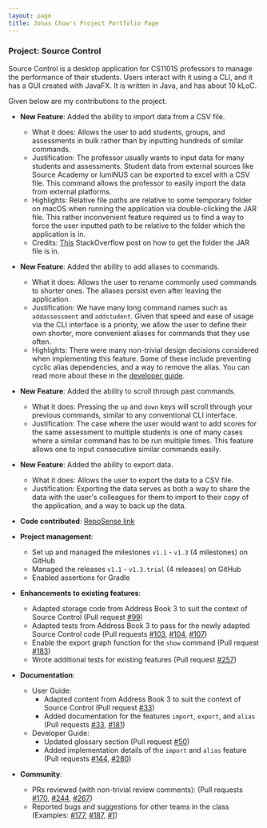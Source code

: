 ```yaml
---
layout: page
title: Jonas Chow's Project Portfolio Page
---
```


### Project: Source Control

Source Control is a desktop application for CS1101S professors to manage the performance of their students. Users interact with it using a CLI, and it has a GUI created with JavaFX. It is written in Java, and has about 10 kLoC.

Given below are my contributions to the project.

* **New Feature**: Added the ability to import data from a CSV file.
    * What it does: Allows the user to add students, groups, and assessments in bulk rather than by inputting hundreds of similar commands.
    * Justification: The professor usually wants to input data for many students and assessments. Student data from external sources like Source Academy or lumiNUS can be exported to excel with a CSV file. This command allows the professor to easily import the data from external platforms.
    * Highlights: Relative file paths are relative to some temporary folder on macOS when running the application via double-clicking the JAR file. This rather inconvenient feature required us to find a way to force the user inputted path to be relative to the folder which the application is in. 
    * Credits: [This](https://stackoverflow.com/questions/320542/how-to-get-the-path-of-a-running-jar-file) StackOverflow post on how to get the folder the JAR file is in.

* **New Feature**: Added the ability to add aliases to commands.
    * What it does: Allows the user to rename commonly used commands to shorter ones. The aliases persist even after leaving the application.
    * Justification: We have many long command names such as `addassessment` and `addstudent`. Given that speed and ease of usage via the CLI interface is a priority, we allow the user to define their own shorter, more convenient aliases for commands that they use often.
    * Highlights: There were many non-trivial design decisions considered when implementing this feature. Some of these include preventing cyclic alias dependencies, and a way to remove the alias. You can read more about these in the [developer guide](../DeveloperGuide.md).

<div style="page-break-after: always;"></div>

* **New Feature**: Added the ability to scroll through past commands.
    * What it does: Pressing the `up` and `down` keys will scroll through your previous commands, similar to any conventional CLI interface.
    * Justification: The case where the user would want to add scores for the same assessment to multiple students is one of many cases where a similar command has to be run multiple times. This feature allows one to input consecutive similar commands easily.
  
* **New Feature**: Added the ability to export data.
    * What it does: Allows the user to export the data to a CSV file. 
    * Justification: Exporting the data serves as both a way to share the data with the user's colleagues for them to import to their copy of the application, and a way to back up the data.

* **Code contributed**: [RepoSense link](https://nus-cs2103-ay2122s1.github.io/tp-dashboard/?search=jonas-chow)

* **Project management**:
    * Set up and managed the milestones `v1.1` - `v1.3` (4 milestones) on GitHub
    * Managed the releases `v1.1` - `v1.3.trial` (4 releases) on GitHub
    * Enabled assertions for Gradle

* **Enhancements to existing features**:
    * Adapted storage code from Address Book 3 to suit the context of Source Control (Pull request [\#99](https://github.com/AY2122S1-CS2103T-W08-2/tp/pull/99))
    * Adapted tests from Address Book 3 to pass for the newly adapted Source Control code (Pull requests [\#103](https://github.com/AY2122S1-CS2103T-W08-2/tp/pull/103), [\#104](https://github.com/AY2122S1-CS2103T-W08-2/tp/pull/104), [\#107](https://github.com/AY2122S1-CS2103T-W08-2/tp/pull/107))
    * Enable the export graph function for the `show` command (Pull request [\#183](https://github.com/AY2122S1-CS2103T-W08-2/tp/pull/183))
    * Wrote additional tests for existing features (Pull request [\#257](https://github.com/AY2122S1-CS2103T-W08-2/tp/pull/257))

* **Documentation**:
    * User Guide:
        * Adapted content from Address Book 3 to suit the context of Source Control (Pull request [\#33](https://github.com/AY2122S1-CS2103T-W08-2/tp/pull/33))
        * Added documentation for the features `import`, `export`, and `alias` (Pull requests [\#33](https://github.com/AY2122S1-CS2103T-W08-2/tp/pull/33), [\#181](https://github.com/AY2122S1-CS2103T-W08-2/tp/pull/181))
    * Developer Guide:
        * Updated glossary section (Pull request [\#50](https://github.com/AY2122S1-CS2103T-W08-2/tp/pull/50))
        * Added implementation details of the `import` and `alias` feature (Pull requests [\#144](https://github.com/AY2122S1-CS2103T-W08-2/tp/pull/144), [\#280](https://github.com/AY2122S1-CS2103T-W08-2/tp/pull/280))
    
* **Community**:
    * PRs reviewed (with non-trivial review comments): (Pull requests [\#170](https://github.com/AY2122S1-CS2103T-W08-2/tp/pull/170), [\#244](https://github.com/AY2122S1-CS2103T-W08-2/tp/pull/244), [\#267](https://github.com/AY2122S1-CS2103T-W08-2/tp/pull/267))
    * Reported bugs and suggestions for other teams in the class (Examples: [\#177](https://github.com/AY2122S1-CS2103T-T09-2/tp/issues/177), [\#187](https://github.com/AY2122S1-CS2103T-T09-2/tp/issues/187), [\#1](https://github.com/jonas-chow/ped/issues/1))
